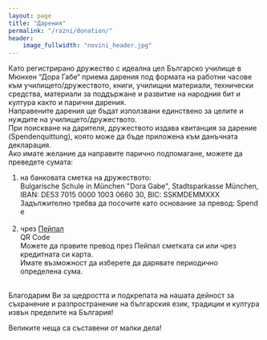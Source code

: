 ```yaml
---
layout: page
title: "Дарения"
permalink: "/razni/donation/"
header:
    image_fullwidth: "novini_header.jpg"
---
```

Като регистрирано дружество с идеална цел Българско училище в Мюнхен “Дора Габе“ приема дарения под формата на работни часове към училището/дружеството, книги, училищни материали, технически средства, материали за поддържане и развитие на народния бит и култура както и парични дарения.  
Направените дарения ще бъдат използвани единствено за целите и нуждите на училището/дружеството.  
При поискване на дарителя, дружеството издава квитанция за дарение (Spendenquittung), която може да бъде приложена към данъчната  декларация.  
Ако имате желание да направите парично подпомагане, можете да преведете сумата:  
<ol>
<li> на банковата сметка на дружеството:  <br/>
Bulgarische Schule in München "Dora Gabe", Stadtsparkasse München,  <br/>
IBAN: DE53 7015 0000 1003 0660 30, BIC: SSKMDEMMXXX  <br/>
Задължително трябва да посочите като основание за превод: Spende  <br/><br/></li>
<li> чрез <a href="https://www.paypal.com/donate?hosted_button_id=DKN2UJ8T59L9Y" target="_blank">Пейпал</a> <br/>
<div class="radius">
    QR Code <br/>
	<a href="https://www.paypal.com/donate?hosted_button_id=DKN2UJ8T59L9Y" target="_blank"><img class="b30" src="{{site.urlimg }}paypalQR.png" alt=""> </a>   <br/>
</div>
Можете да правите превод през Пейпал сметката си или чрез кредитната си карта.   <br/>
Имате възможност да изберете да дарявате периодично определена сума.<br/> <br/> </li>
    </ol>
Благодарим Ви за щедростта и подкрепата на нашата дейност за съхранение и разпространение на българския език, традиции и култура извън пределите на България!  

Великите неща са съставени от малки дела!  
